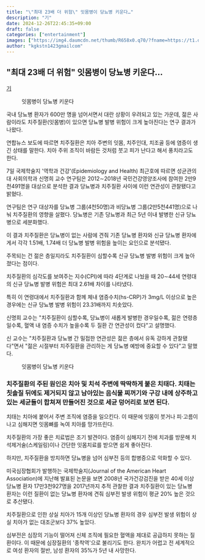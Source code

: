 ```yaml
---
title: "\"최대 23배 더 위험\" 잇몸병이 당뇨병 키운다…"
description: "기"
date: 2024-12-26T22:45:35+09:00
draft: false
categories: ["entertainment"]
images: ["https://img4.daumcdn.net/thumb/R658x0.q70/?fname=https://t1.daumcdn.net/news/202412/07/nanamnews/20241207164512469rtux.jpg", "https://img2.daumcdn.net/thumb/R658x0.q70/?fname=https://t1.daumcdn.net/news/202412/07/nanamnews/20241207164513157eehg.jpg"]
author: "kgkstn1423gmailcom"
---
```


<h2 >"최대 23배 더 위험" 잇몸병이 당뇨병 키운다…</h2> <p><a href="https://www.nanamcom.co.kr/news/articleView.html?idxno=12505" target="_blank" rel="noreferrer noopener">기</a></p> <figure ><img src="https://img4.daumcdn.net/thumb/R658x0.q70/?fname=https://t1.daumcdn.net/news/202412/07/nanamnews/20241207164512469rtux.jpg" alt=""/><figcaption >잇몸병이 당뇨병 키운다</figcaption></figure> <p>국내 당뇨병 환자가 600만 명을 넘어서면서 대란 상황이 우려되고 있는 가운데, 젊은 사람이라도 치주질환(잇몸병)이 있으면 당뇨병 발병 위험이 크게 높아진다는 연구 결과가 나왔다.</p> <p>연합뉴스 보도에 따르면 치주질환은 치아 주변의 잇몸, 치주인대, 치조골 등에 염증이 생긴 상태를 말한다. 치아 주위 조직이 바람든 것처럼 붓고 피가 난다고 해서 풍치라고도 한다.</p> <p>7일 국제학술지 '역학과 건강'(Epidemiology and Health) 최근호에 따르면 성균관의대 사회의학과 신명희 교수 연구팀은 2012∼2018년 국민건강영양조사에 참여한 2만9천491명을 대상으로 분석한 결과 당뇨병과 치주질환 사이에 이런 연관성이 관찰됐다고 밝혔다.</p> <p>연구팀은 연구 대상자를 당뇨병 그룹(4천50명)과 비당뇨병 그룹(2만5천441명)으로 나눠 치주질환의 영향을 살폈다. 당뇨병은 기존 당뇨병과 최근 5년 이내 발병한 신규 당뇨병으로 세분화했다.</p> <p>이 결과 치주질환은 당뇨병이 없는 사람에 견줘 기존 당뇨병 환자와 신규 당뇨병 환자에게서 각각 1.51배, 1.74배 더 당뇨병 발병 위험을 높이는 요인으로 분석됐다.</p> <p>주목되는 건 젊은 층일지라도 치주질환이 심할수록 신규 당뇨병 발병 위험이 크게 높아졌다는 점이다.</p> <p>치주질환의 심각도를 보여주는 지수(CPI)에 따라 4단계로 나눴을 때 20∼44세 연령대의 신규 당뇨병 발병 위험은 최대 2.61배 차이를 나타냈다.</p> <p>특히 이 연령대에서 치주질환과 함께 체내 염증수치(hs-CRP)가 3mg/L 이상으로 높은 경우에는 신규 당뇨병 발병 위험이 23.31배까지 치솟았다.</p> <p>신명희 교수는 "치주질환이 심할수록, 당뇨병이 새롭게 발병한 경우일수록, 젊은 연령층일수록, 혈액 내 염증 수치가 높을수록 두 질환 간 연관성이 컸다"고 설명했다.</p> <p>신 교수는 "치주질환과 당뇨병 간 밀접한 연관성은 젊은 층에서 유독 강하게 관찰됐다"면서 "젊은 시절부터 치주질환을 관리하는 게 당뇨병 예방에 중요할 수 있다"고 말했다.</p> <figure ><img src="https://img2.daumcdn.net/thumb/R658x0.q70/?fname=https://t1.daumcdn.net/news/202412/07/nanamnews/20241207164513157eehg.jpg" alt=""/><figcaption >잇몸병이 당뇨병 키운다</figcaption></figure> <h3 >치주질환의 주된 원인은 치아 및 치석 주변에 딱딱하게 붙은 치태다. 치태는 칫솔질 뒤에도 제거되지 않고 남아있는 음식물 찌꺼기와 구강 내에 상주하고 있는 세균들이 합쳐져 만들어진 것으로 세균 덩어리로 보면 된다.</h3> <p>치태는 치아에 붙어서 주변 조직에 염증을 일으킨다. 이 때문에 잇몸이 붓거나 피·고름이 나고 심해지면 잇몸뼈를 녹여 치아를 망가뜨린다.</p> <p>치주질환의 가장 좋은 치료법은 조기 발견이다. 염증이 심해지기 전에 치과를 방문해 치석제거술(스케일링)이나 간단한 잇몸치료를 받으면 쉽게 좋아진다.</p> <p>하지만, 치주질환을 방치하면 당뇨병을 넘어 심부전 등의 합병증으로 악화할 수 있다.</p> <p>미국심장협회가 발행하는 국제학술지(Journal of the American Heart Association)에 지난해 발표된 논문을 보면 2008년 국가건강검진을 받은 40세 이상 당뇨병 환자 17만3천927명을 2017년까지 추적 관찰한 결과 치주질환이 있는 당뇨병 환자는 이런 질환이 없는 당뇨병 환자에 견줘 심부전 발생 위험이 평균 20% 높은 것으로 추산됐다.</p> <p>치주질환으로 인한 상실 치아가 15개 이상인 당뇨병 환자의 경우 심부전 발생 위험이 상실 치아가 없는 대조군보다 37% 높았다.</p> <p>심부전은 심장의 기능이 떨어져 신체 조직에 필요한 혈액을 제대로 공급하지 못하는 질환이다. 이 때문에 심장질환의 '종착역'으로 불리기도 한다. 완치가 어렵고 전 세계적으로 여성 환자의 절반, 남성 환자의 35%가 5년 내 사망한다.</p>
